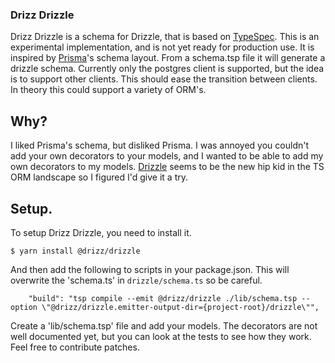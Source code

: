 ### Drizz Drizzle
Drizz Drizzle is a schema for Drizzle, that is based on [TypeSpec](https://typespec.io).  This is an experimental implementation, and is not yet ready for production use.  It is inspired by [Prisma](https://prisma.io)'s schema layout.   From a schema.tsp file it
will generate a drizzle schema.  Currently only the postgres client is supported, but the idea is to support other clients.  This should ease the transition between clients.  In theory this could support a variety of ORM's. 

## Why?
I liked Prisma's schema, but disliked Prisma.   I was annoyed you couldn't add your own decorators to your models, and I wanted to be able to add my own decorators to my models.  [Drizzle](https://orm.drizzle.team/) seems to be the new hip kid in the TS ORM landscape so I figured I'd give it a try.


## Setup.
To setup Drizz Drizzle, you need to install it. 
```
$ yarn install @drizz/drizzle
```
And then add the following to scripts in your package.json.  This will overwrite the 'schema.ts' in `drizzle/schema.ts` so be careful.
```
    "build": "tsp compile --emit @drizz/drizzle ./lib/schema.tsp --option \"@drizz/drizzle.emitter-output-dir={project-root}/drizzle\"",
```
Create a 'lib/schema.tsp' file and add your models.   The decorators are not well documented yet, but you can look at the tests to see how they work.  Feel free to contribute patches.



